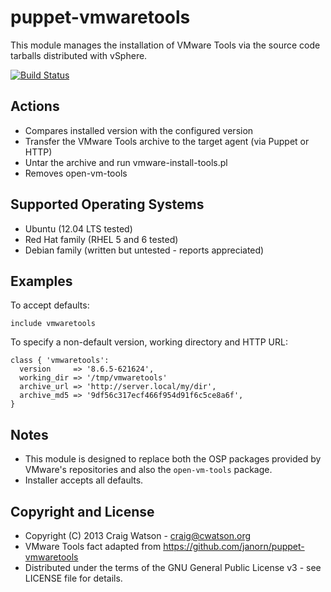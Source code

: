 puppet-vmwaretools
==================

This module manages the installation of VMware Tools via the source code tarballs distributed with vSphere.

[![Build Status](https://secure.travis-ci.org/craigwatson/puppet-vmwaretools.png?branch=master)](http://travis-ci.org/craigwatson/puppet-vmwaretools)

Actions
-------

* Compares installed version with the configured version
* Transfer the VMware Tools archive to the target agent (via Puppet or HTTP)
* Untar the archive and run vmware-install-tools.pl
* Removes open-vm-tools

Supported Operating Systems
---------------------------

* Ubuntu (12.04 LTS tested)
* Red Hat family (RHEL 5 and 6 tested)
* Debian family (written but untested - reports appreciated)

Examples
--------

To accept defaults:

    include vmwaretools

To specify a non-default version, working directory and HTTP URL:

    class { 'vmwaretools':
      version     => '8.6.5-621624',
      working_dir => '/tmp/vmwaretools'
      archive_url => 'http://server.local/my/dir',
      archive_md5 => '9df56c317ecf466f954d91f6c5ce8a6f',
    }

Notes
-----

* This module is designed to replace both the OSP packages provided by VMware's repositories and also the `open-vm-tools` package.
* Installer accepts all defaults.

Copyright and License
---------------------

* Copyright (C) 2013 Craig Watson - <craig@cwatson.org>
* VMware Tools fact adapted from https://github.com/janorn/puppet-vmwaretools
* Distributed under the terms of the GNU General Public License v3 - see LICENSE file for details.
